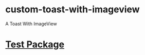 # custom-toast-with-imageview
A Toast With ImageView

<a href="https://github.com/kuttahaitu/custom-toast-with-imageview/blob/main/debug.apk"><h1>Test Package</h1></a>

